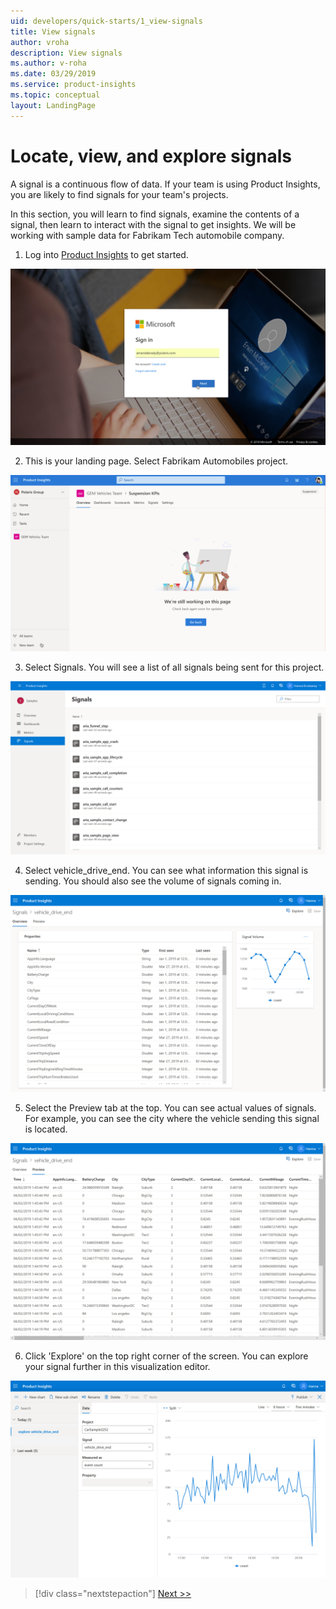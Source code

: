 ```yaml
---
uid: developers/quick-starts/1_view-signals
title: View signals
author: vroha
description: View signals
ms.author: v-roha
ms.date: 03/29/2019
ms.service: product-insights
ms.topic: conceptual
layout: LandingPage
---
```


# Locate, view, and explore signals 

A signal is a continuous flow of data. If your team is using Product Insights, you are likely to find signals for your team's projects. 

In this section, you will learn to find signals, examine the contents of a signal, then learn to interact with the signal to get insights. We will be working with sample data for Fabrikam Tech automobile company. 

1. Log into [Product Insights](pi.dynamics.com) to get started.

![Login page](1_Login.PNG)

2. This is your landing page. Select Fabrikam Automobiles project. 

![Landing page](1_LandingPage.PNG)

3. Select Signals. You will see a list of all signals being sent for this project. 

![Signals page](1_Signals.PNG)

4. Select vehicle_drive_end. You can see what information this signal is sending. You should also see the volume of signals coming in. 

![Signal details page](1_Signal_detail1.PNG)

5. Select the Preview tab at the top. You can see actual values of signals. For example, you can see the city where the vehicle sending this signal is located. 

![Signal details page](1_Signal_detail2.PNG)

6. Click 'Explore' on the top right corner of the screen. You can explore your signal further in this visualization editor. 

![Signal details page](1_Explore.PNG)

> [!div class="nextstepaction"]
> [Next >>](1_1_find.md)

